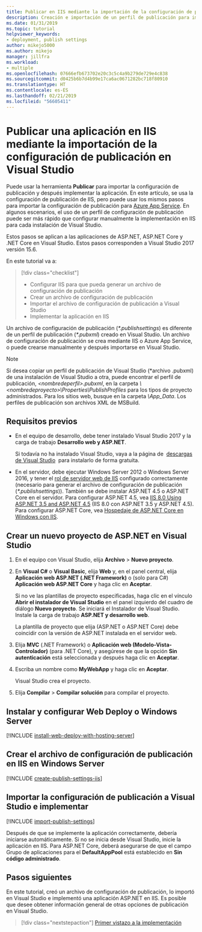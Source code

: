 ```yaml
---
title: Publicar en IIS mediante la importación de la configuración de publicación
description: Creación e importación de un perfil de publicación para implementar una aplicación desde Visual Studio en IIS
ms.date: 01/31/2019
ms.topic: tutorial
helpviewer_keywords:
- deployment, publish settings
author: mikejo5000
ms.author: mikejo
manager: jillfra
ms.workload:
- multiple
ms.openlocfilehash: 07666efb673702e20c3c5c4a9b279de729e4c838
ms.sourcegitcommit: d0425b6b7d4b99e17ca6ac0671282bc718f80910
ms.translationtype: HT
ms.contentlocale: es-ES
ms.lasthandoff: 02/21/2019
ms.locfileid: "56605411"
---
```

# <a name="publish-an-application-to-iis-by-importing-publish-settings-in-visual-studio"></a>Publicar una aplicación en IIS mediante la importación de la configuración de publicación en Visual Studio

Puede usar la herramienta **Publicar** para importar la configuración de publicación y después implementar la aplicación. En este artículo, se usa la configuración de publicación de IIS, pero puede usar los mismos pasos para importar la configuración de publicación para [Azure App Service](../deployment/tutorial-import-publish-settings-azure.md). En algunos escenarios, el uso de un perfil de configuración de publicación puede ser más rápido que configurar manualmente la implementación en IIS para cada instalación de Visual Studio.

Estos pasos se aplican a las aplicaciones de ASP.NET, ASP.NET Core y .NET Core en Visual Studio. Estos pasos corresponden a Visual Studio 2017 versión 15.6.

En este tutorial va a:

> [!div class="checklist"]
> * Configurar IIS para que pueda generar un archivo de configuración de publicación
> * Crear un archivo de configuración de publicación
> * Importar el archivo de configuración de publicación a Visual Studio
> * Implementar la aplicación en IIS

Un archivo de configuración de publicación (*\*.publishsettings*) es diferente de un perfil de publicación (*\*.pubxml*) creado en Visual Studio. Un archivo de configuración de publicación se crea mediante IIS o Azure App Service, o puede crearse manualmente y después importarse en Visual Studio.

> [!NOTE]
> Si desea copiar un perfil de publicación de Visual Studio (\*archivo .pubxml) de una instalación de Visual Studio a otra, puede encontrar el perfil de publicación, *\<nombredeperfil\>.pubxml*, en la carpeta *\\<nombredeproyecto\>\Properties\PublishProfiles* para los tipos de proyecto administrados. Para los sitios web, busque en la carpeta *\App_Data*. Los perfiles de publicación son archivos XML de MSBuild.

## <a name="prerequisites"></a>Requisitos previos

* En el equipo de desarrollo, debe tener instalado Visual Studio 2017 y la carga de trabajo **Desarrollo web y ASP.NET**.

    Si todavía no ha instalado Visual Studio, vaya a la página de  [descargas de Visual Studio](https://visualstudio.microsoft.com/downloads/?utm_medium=microsoft&utm_source=docs.microsoft.com&utm_campaign=inline+link&utm_content=download+vs2017)  para instalarlo de forma gratuita.

* En el servidor, debe ejecutar Windows Server 2012 o Windows Server 2016, y tener el [rol de servidor web de IIS](/iis/get-started/whats-new-in-iis-8/iis-80-using-aspnet-35-and-aspnet-45) configurado correctamente (necesario para generar el archivo de configuración de publicación (*\*.publishsettings*)). También se debe instalar ASP.NET 4.5 o ASP.NET Core en el servidor. Para configurar ASP.NET 4.5, vea [IIS 8.0 Using ASP.NET 3.5 and ASP.NET 4.5](/iis/get-started/whats-new-in-iis-8/iis-80-using-aspnet-35-and-aspnet-45) (IIS 8.0 con ASP.NET 3.5 y ASP.NET 4.5). Para configurar ASP.NET Core, vea [Hospedaje de ASP.NET Core en Windows con IIS](/aspnet/core/publishing/iis?tabs=aspnetcore2x#iis-configuration).

## <a name="create-a-new-aspnet-project-in-visual-studio"></a>Crear un nuevo proyecto de ASP.NET en Visual Studio

1. En el equipo con Visual Studio, elija **Archivo** > **Nuevo proyecto**.

1. En **Visual C#** o **Visual Basic**, elija **Web** y, en el panel central, elija **Aplicación web ASP.NET (.NET Framework)** o (solo para C#) **Aplicación web ASP.NET Core** y haga clic en **Aceptar**.

    Si no ve las plantillas de proyecto especificadas, haga clic en el vínculo **Abrir el instalador de Visual Studio** en el panel izquierdo del cuadro de diálogo **Nuevo proyecto**. Se iniciará el Instalador de Visual Studio. Instale la carga de trabajo **ASP.NET y desarrollo web**.

    La plantilla de proyecto que elija (ASP.NET o ASP.NET Core) debe coincidir con la versión de ASP.NET instalada en el servidor web.

1. Elija **MVC** (.NET Framework) o **Aplicación web (Modelo-Vista-Controlador)** (para .NET Core), y asegúrese de que la opción **Sin autenticación** está seleccionada y después haga clic en **Aceptar**.

1. Escriba un nombre como **MyWebApp** y haga clic en **Aceptar**.

    Visual Studio crea el proyecto.

1. Elija **Compilar** > **Compilar solución** para compilar el proyecto.

## <a name="install-and-configure-web-deploy-on-windows-server"></a>Instalar y configurar Web Deploy o Windows Server

[!INCLUDE [install-web-deploy-with-hosting-server](../deployment/includes/install-web-deploy-with-hosting-server.md)]

## <a name="create-the-publish-settings-file-in-iis-on-windows-server"></a>Crear el archivo de configuración de publicación en IIS en Windows Server

[!INCLUDE [create-publish-settings-iis](../deployment/includes/create-publish-settings-iis.md)]

## <a name="import-the-publish-settings-in-visual-studio-and-deploy"></a>Importar la configuración de publicación a Visual Studio e implementar

[!INCLUDE [import-publish-settings](../deployment/includes/import-publish-settings-vs.md)]

Después de que se implemente la aplicación correctamente, debería iniciarse automáticamente. Si no se inicia desde Visual Studio, inicie la aplicación en IIS. Para ASP.NET Core, deberá asegurarse de que el campo Grupo de aplicaciones para el **DefaultAppPool** está establecido en **Sin código administrado**.

## <a name="next-steps"></a>Pasos siguientes

En este tutorial, creó un archivo de configuración de publicación, lo importó en Visual Studio e implementó una aplicación ASP.NET en IIS. Es posible que desee obtener información general de otras opciones de publicación en Visual Studio.

> [!div class="nextstepaction"]
> [Primer vistazo a la implementación](../deployment/deploying-applications-services-and-components.md)
